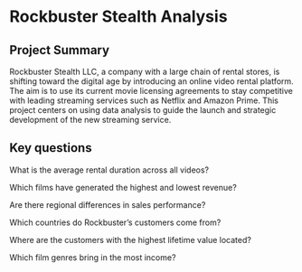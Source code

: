 # Rockbuster Stealth Analysis
## Project Summary 
Rockbuster Stealth LLC, a company with a large chain of rental stores, is shifting toward the digital age by introducing an online video rental platform. The aim is to use its current movie licensing agreements to stay competitive with leading streaming services such as Netflix and Amazon Prime. This project centers on using data analysis to guide the launch and strategic development of the new streaming service.

## Key questions 

What is the average rental duration across all videos?

Which films have generated the highest and lowest revenue?

Are there regional differences in sales performance?

Which countries do Rockbuster’s customers come from?

Where are the customers with the highest lifetime value located?

Which film genres bring in the most income?


